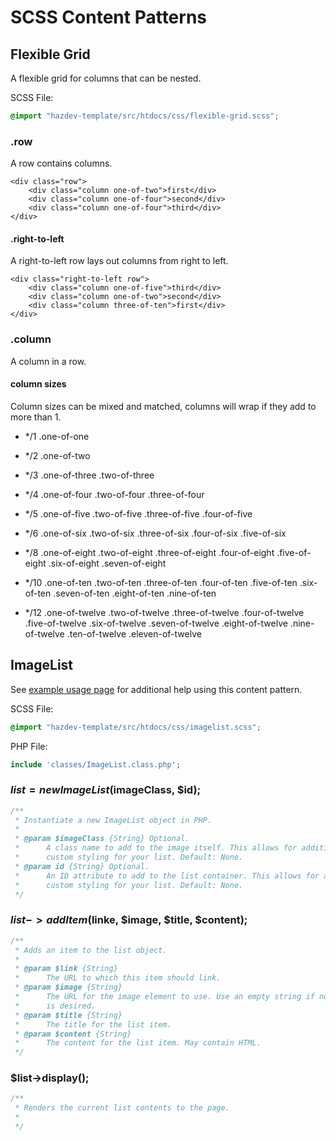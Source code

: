 SCSS Content Patterns
=====================


## Flexible Grid

A flexible grid for columns that can be nested.


SCSS File:
```css
@import "hazdev-template/src/htdocs/css/flexible-grid.scss";
```


### .row

A row contains columns.

```
<div class="row">
	<div class="column one-of-two">first</div>
	<div class="column one-of-four">second</div>
	<div class="column one-of-four">third</div>
</div>
```

#### .right-to-left

A right-to-left row lays out columns from right to left.

```
<div class="right-to-left row">
	<div class="column one-of-five">third</div>
	<div class="column one-of-two">second</div>
	<div class="column three-of-ten">first</div>
</div>
```


### .column

A column in a row.


#### column sizes

Column sizes can be mixed and matched, columns will wrap if they add to more than 1.

* \*/1
	.one-of-one

* \*/2
	.one-of-two

* \*/3
	.one-of-three
	.two-of-three

* \*/4
	.one-of-four
	.two-of-four
	.three-of-four

* \*/5
	.one-of-five
	.two-of-five
	.three-of-five
	.four-of-five

* \*/6
	.one-of-six
	.two-of-six
	.three-of-six
	.four-of-six
	.five-of-six

* \*/8
	.one-of-eight
	.two-of-eight
	.three-of-eight
	.four-of-eight
	.five-of-eight
	.six-of-eight
	.seven-of-eight

* \*/10
	.one-of-ten
	.two-of-ten
	.three-of-ten
	.four-of-ten
	.five-of-ten
	.six-of-ten
	.seven-of-ten
	.eight-of-ten
	.nine-of-ten

* \*/12
	.one-of-twelve
	.two-of-twelve
	.three-of-twelve
	.four-of-twelve
	.five-of-twelve
	.six-of-twelve
	.seven-of-twelve
	.eight-of-twelve
	.nine-of-twelve
	.ten-of-twelve
	.eleven-of-twelve


## ImageList

See [example usage page](../example/imagelist.php) for additional help using
this content pattern.

SCSS File:
```css
@import "hazdev-template/src/htdocs/css/imagelist.scss";
```

PHP File:
```php
include 'classes/ImageList.class.php';
```

###  $list = new ImageList($imageClass, $id);
```php
/**
 * Instantiate a new ImageList object in PHP.
 *
 * @param $imageClass {String} Optional.
 *      A class name to add to the image itself. This allows for additional
 *      custom styling for your list. Default: None.
 * @param id {String} Optional.
 *      An ID attribute to add to the list container. This allows for additional
 *      custom styling for your list. Default: None.
 */
```

### $list->addItem($linke, $image, $title, $content);
```php
/**
 * Adds an item to the list object.
 *
 * @param $link {String}
 *      The URL to which this item should link.
 * @param $image {String}
 *      The URL for the image element to use. Use an empty string if no image
 *      is desired.
 * @param $title {String}
 *      The title for the list item.
 * @param $content {String}
 *      The content for the list item. May contain HTML.
 */
```

### $list->display();
```php
/**
 * Renders the current list contents to the page.
 *
 */
```